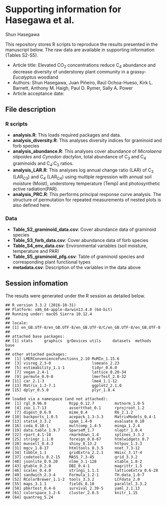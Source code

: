 Supporting information for Hasegawa et al.
================
Shun Hasegawa

This repository stores R scripts to reproduce the results presented in the manuscript below. The raw data are available in supporting information (Tables S2-S5).

-   Article title: Elevated CO<sub>2</sub> concentrations reduce C<sub>4</sub> abundance and decrease diversity of understorey plant community in a grassy-*Eucalyptus* woodland
-   Authors: Shun Hasegawa, Juan Piñeiro, Raúl Ochoa-Hueso, Kirk L. Barnett, Anthony M. Haigh, Paul D. Rymer, Sally A. Power
-   Article acceptance date:

File description
----------------

### R scripts

-   **analysis.R**: This loads required packages and data.
-   **analysis\_diversity.R**: This analyses diversity indices for graminoid and forb species
-   **analysis\_abundance.R**: This analyses cover abundance of *Microlaena stipoides* and *Cynodon dactylon*, total abundance of C<sub>3</sub> and C<sub>4</sub> graminoids and C<sub>4</sub>:C<sub>3</sub> ratios.
-   **analysis\_LAR.R**: This analyses log annual change ratio (LAR) of C<sub>3</sub> (LAR<sub>C3</sub>) and C<sub>4</sub> (LAR<sub>C4</sub>) using multiple regression with annual soil moisture (Moist), understorey temperature (Temp) and photosynthetic active radiation(PAR).
-   **analysis\_PRC.R**: This performs principal response curve analysis. The structure of permutation for repeated measurements of nested plots is also defined here.

### Data

-   **Table\_S2\_graminoid\_data.csv**: Cover abundance data of graminoid species
-   **Table\_S3\_forb\_data.csv**: Cover abundance data of forb species
-   **Table\_S4\_env\_data.csv**: Environmental variables (soil moisture, temperature and PAR)
-   **Table\_S5\_graminoid\_pfg.csv**: Table of graminoid species and corresponding plant functional types
-   **metadata.csv**: Description of the variables in the data above

Session infomation
------------------

The results were generated under the R session as detailed below.

    ## R version 3.3.2 (2016-10-31)
    ## Platform: x86_64-apple-darwin13.4.0 (64-bit)
    ## Running under: macOS Sierra 10.12.4
    ## 
    ## locale:
    ## [1] en_GB.UTF-8/en_GB.UTF-8/en_GB.UTF-8/C/en_GB.UTF-8/en_GB.UTF-8
    ## 
    ## attached base packages:
    ## [1] stats     graphics  grDevices utils     datasets  methods   base     
    ## 
    ## other attached packages:
    ##  [1] LMERConvenienceFunctions_2.10 MuMIn_1.15.6                 
    ##  [3] visreg_2.3-0                  lsmeans_2.23                 
    ##  [5] estimability_1.1-1            tidyr_0.6.0                  
    ##  [7] vegan_2.4-1                   lattice_0.20-34              
    ##  [9] permute_0.9-0                 lmerTest_2.0-32              
    ## [11] car_2.1-3                     lme4_1.1-12                  
    ## [13] Matrix_1.2-7.1                ggplot2_2.1.0                
    ## [15] dplyr_0.5.0                   plyr_1.8.4                   
    ## 
    ## loaded via a namespace (and not attached):
    ##  [1] rgl_0.96.0          Rcpp_0.12.7         mvtnorm_1.0-5      
    ##  [4] zoo_1.7-13          assertthat_0.1      rprojroot_1.2      
    ##  [7] digest_0.6.9        mime_0.4            R6_2.1.2           
    ## [10] backports_1.0.5     acepack_1.3-3.3     MatrixModels_0.4-1 
    ## [13] stats4_3.3.2        spam_1.4-0          evaluate_0.10      
    ## [16] coda_0.18-1         multcomp_1.4-5      minqa_1.2.4        
    ## [19] data.table_1.9.7    SparseM_1.7         nloptr_1.0.4       
    ## [22] rpart_4.1-10        rmarkdown_1.4       splines_3.3.2      
    ## [25] stringr_1.1.0       foreign_0.8-67      htmlwidgets_0.7    
    ## [28] munsell_0.4.3       shiny_0.13.2        httpuv_1.3.3       
    ## [31] mgcv_1.8-17         htmltools_0.3.5     nnet_7.3-12        
    ## [34] tibble_1.1          gridExtra_2.2.1     Hmisc_3.17-4       
    ## [37] codetools_0.2-15    MASS_7.3-45         grid_3.3.2         
    ## [40] jsonlite_0.9.20     nlme_3.1-128        xtable_1.8-2       
    ## [43] gtable_0.2.0        DBI_0.4-1           magrittr_1.5       
    ## [46] scales_0.4.0        stringi_1.1.1       latticeExtra_0.6-28
    ## [49] sandwich_2.3-4      Formula_1.2-1       TH.data_1.0-7      
    ## [52] RColorBrewer_1.1-2  tools_3.3.2         LCFdata_2.0        
    ## [55] maps_3.1.1          fields_8.10         parallel_3.3.2     
    ## [58] pbkrtest_0.4-6      survival_2.39-5     yaml_2.1.13        
    ## [61] colorspace_1.2-6    cluster_2.0.5       knitr_1.15         
    ## [64] quantreg_5.24
